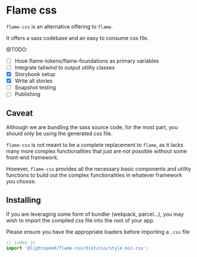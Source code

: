 # Flame css

`flame-css` is an alternative offering to `flame`.

It offers a sass codebase and an easy to consume css file.

@TODO:

- [ ] Hook flame-tokens/flame-foundations as primary variables
- [ ] Integrate tailwind to output utility classes
- [x] Storybook setup
- [x] Write all stories
- [ ] Snapshot testing
- [ ] Publishing

## Caveat

Although we are bundling the sass source code, for the most part, you should only be using the generated css file.

`flame-css` is not meant to be a complete replacement to `flame`, as it lacks many more complex functionalities
that just are not possible without some front-end framework.

However, `flame-css` provides all the necessary basic components and utility functions to build out the complex
functionalities in whatever framework you choose.

## Installing

If you are leveraging some form of bundler (webpack, parcel...), you may wish to import the compiled css file
into the root of your app.

Please ensure you have the appropriate loaders before importing a `.css` file

```js
// index.js
import '@lightspeed/flame-css/dist/css/style.min.css';
```
